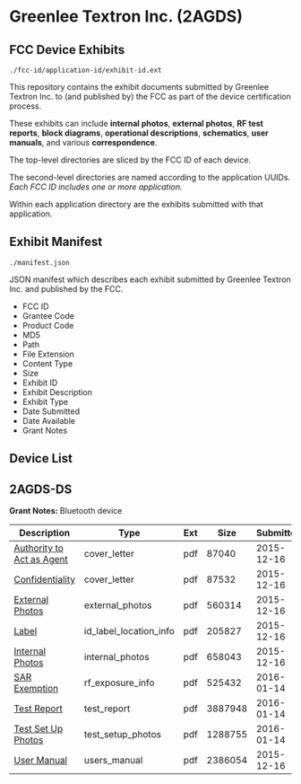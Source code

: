# Greenlee Textron Inc. (2AGDS)
## FCC Device Exhibits

```
./fcc-id/application-id/exhibit-id.ext
```

This repository contains the exhibit documents submitted by Greenlee Textron Inc. to (and published by) the FCC as part of the device certification process.

These exhibits can include **internal photos**, **external photos**, **RF test reports**, **block diagrams**, **operational descriptions**, **schematics**, **user manuals**, and various **correspondence**.

The top-level directories are sliced by the FCC ID of each device.

The second-level directories are named according to the application UUIDs. *Each FCC ID includes one or more application.*

Within each application directory are the exhibits submitted with that application. 

## Exhibit Manifest

```
./manifest.json
```

JSON manifest which describes each exhibit submitted by Greenlee Textron Inc. and published by the FCC.

- FCC ID
- Grantee Code
- Product Code
- MD5
- Path
- File Extension
- Content Type
- Size
- Exhibit ID
- Exhibit Description
- Exhibit Type
- Date Submitted
- Date Available
- Grant Notes

## Device List
## 2AGDS-DS
**Grant Notes:** Bluetooth device

| Description | Type | Ext | Size | Submitted | Available |
| ----------- | ---- | --- | ---- | --------- | --------- |
| [Authority to Act as Agent](2AGDS-DS/32f97517cc6b1e64f33dbfd8417ba8fd/2844078.pdf) | cover_letter | pdf | 87040 | 2015-12-16 | 2016-01-14 |
| [Confidentiality](2AGDS-DS/32f97517cc6b1e64f33dbfd8417ba8fd/2844079.pdf) | cover_letter | pdf | 87532 | 2015-12-16 | 2016-01-14 |
| [External Photos](2AGDS-DS/32f97517cc6b1e64f33dbfd8417ba8fd/2844080.pdf) | external_photos | pdf | 560314 | 2015-12-16 | 2016-01-14 |
| [Label](2AGDS-DS/32f97517cc6b1e64f33dbfd8417ba8fd/2844082.pdf) | id_label_location_info | pdf | 205827 | 2015-12-16 | 2016-01-14 |
| [Internal Photos](2AGDS-DS/32f97517cc6b1e64f33dbfd8417ba8fd/2844081.pdf) | internal_photos | pdf | 658043 | 2015-12-16 | 2016-01-14 |
| [SAR Exemption](2AGDS-DS/32f97517cc6b1e64f33dbfd8417ba8fd/2872424.pdf) | rf_exposure_info | pdf | 525432 | 2016-01-14 | 2016-01-14 |
| [Test Report](2AGDS-DS/32f97517cc6b1e64f33dbfd8417ba8fd/2872426.pdf) | test_report | pdf | 3887948 | 2016-01-14 | 2016-01-14 |
| [Test Set Up Photos](2AGDS-DS/32f97517cc6b1e64f33dbfd8417ba8fd/2872425.pdf) | test_setup_photos | pdf | 1288755 | 2016-01-14 | 2016-01-14 |
| [User Manual](2AGDS-DS/32f97517cc6b1e64f33dbfd8417ba8fd/2844091.pdf) | users_manual | pdf | 2386054 | 2015-12-16 | 2016-01-14 |
